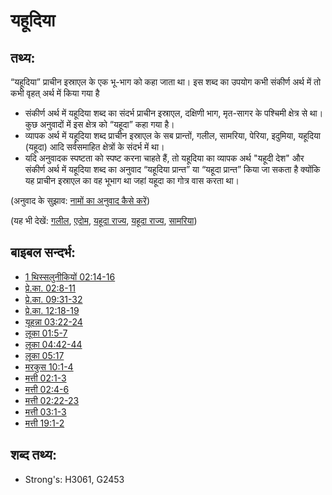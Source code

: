 # यहूदिया #

## तथ्य: ##

“यहूदिया” प्राचीन इस्राएल के एक भू-भाग को कहा जाता था। इस शब्द का उपयोग कभी संकीर्ण अर्थ में तो कभी वृहत् अर्थ में किया गया है

 * संकीर्ण अर्थ में यहूदिया शब्द का संदर्भ प्राचीन इस्राएल, दक्षिणी भाग, मृत-सागर के पश्चिमी क्षेत्र से था। कुछ अनुवादों में इस क्षेत्र को “यहूदा” कहा गया है।
 * व्यापक अर्थ में यहूदिया शब्द प्राचीन इस्राएल के सब प्रान्तों, गलील, सामरिया, पेरिया, इदुमिया, यहूदिया (यहूदा) आदि सर्वसमाहित क्षेत्रों के संदर्भ में था।
 * यदि अनुवादक स्पष्टता को स्पष्ट करना चाहते हैं, तो यहूदिया का व्यापक अर्थ "यहूदी देश" और संकीर्ण अर्थ में यहूदिया शब्द का अनुवाद “यहूदिया प्रान्त” या “यहूदा प्रान्त” किया जा सकता है क्योंकि यह प्राचीन इस्राएल का वह भूभाग था जहां यहूदा का गोत्र वास करता था।

(अनुवाद के सुझाव: [नामों का अनुवाद कैसे करें](rc://en/ta/man/translate/translate-names))

(यह भी देखें: [गलील](../names/galilee.md), [एदोम](../names/edom.md), [यहूदा राज्य](../names/judah.md), [यहूदा राज्य](../names/kingdomofjudah.md), [सामरिया](../names/samaria.md))

## बाइबल सन्दर्भ: ##

* [1 थिस्सलुनीकियों 02:14-16](rc://en/tn/help/1th/02/14)
* [प्रे.का. 02:8-11](rc://en/tn/help/act/02/08)
* [प्रे.का. 09:31-32](rc://en/tn/help/act/09/31)
* [प्रे.का. 12:18-19](rc://en/tn/help/act/12/18)
* [यूहन्ना 03:22-24](rc://en/tn/help/jhn/03/22)
* [लूका 01:5-7](rc://en/tn/help/luk/01/05)
* [लूका 04:42-44](rc://en/tn/help/luk/04/42)
* [लूका 05:17](rc://en/tn/help/luk/05/17)
* [मरकुस 10:1-4](rc://en/tn/help/mrk/10/01)
* [मत्ती 02:1-3](rc://en/tn/help/mat/02/01)
* [मत्ती 02:4-6](rc://en/tn/help/mat/02/04)
* [मत्ती 02:22-23](rc://en/tn/help/mat/02/22)
* [मत्ती 03:1-3](rc://en/tn/help/mat/03/01)
* [मत्ती 19:1-2](rc://en/tn/help/mat/19/01)

## शब्द तथ्य: ##

* Strong's: H3061, G2453
